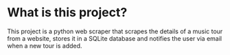 # What is this project?
This project is a python web scraper that scrapes the details of a music tour from a website, stores it in a SQLite database and notifies the user via email when a new tour is added.
